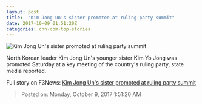 ```yaml
---
layout: post
title:  "Kim Jong Un's sister promoted at ruling party summit"
date: 2017-10-09 01:51:20Z
categories: cnn-com-top-stories
---
```


![Kim Jong Un's sister promoted at ruling party summit](http://i2.cdn.cnn.com/cnnnext/dam/assets/171009075916-kim-yo-jong-super-tease.jpg)

North Korean leader Kim Jong Un's younger sister Kim Yo Jong was promoted Saturday at a key meeting of the country's ruling party, state media reported.


Full story on F3News: [Kim Jong Un's sister promoted at ruling party summit](http://www.f3nws.com/n/ACBKsH)

> Posted on: Monday, October 9, 2017 1:51:20 AM
